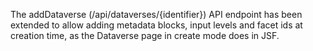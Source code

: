 The addDataverse (/api/dataverses/{identifier}) API endpoint has been extended to allow adding metadata blocks, input levels and facet ids at creation time, as the Dataverse page in create mode does in JSF.
